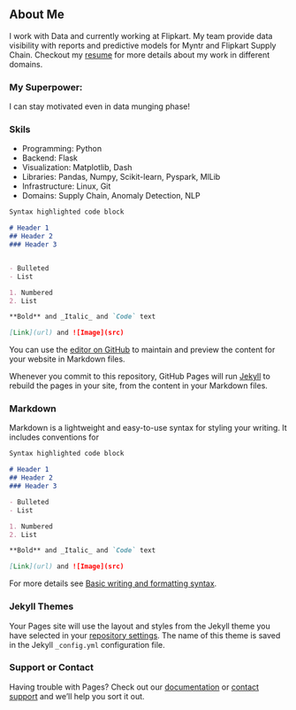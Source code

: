## About Me

I work with Data and currently working at Flipkart. My team provide data visibility with reports and predictive models for Myntr and Flipkart Supply Chain. 
Checkout my [resume](https://github.com/vid-Math/vid-Math.github.io/blob/main/original_main) for more details about my work in different domains.

### My Superpower: 
I can stay motivated even in data munging phase!

### Skils
- Programming: Python
- Backend: Flask
- Visualization: Matplotlib, Dash
- Libraries: Pandas, Numpy, Scikit-learn, Pyspark, MlLib
- Infrastructure: Linux, Git
- Domains: Supply Chain, Anomaly Detection, NLP


```markdown
Syntax highlighted code block

# Header 1
## Header 2
### Header 3


- Bulleted
- List

1. Numbered
2. List

**Bold** and _Italic_ and `Code` text

[Link](url) and ![Image](src)
```








You can use the [editor on GitHub](https://github.com/vid-Math/vid-Math.github.io/edit/main/README.md) to maintain and preview the content for your website in Markdown files.

Whenever you commit to this repository, GitHub Pages will run [Jekyll](https://jekyllrb.com/) to rebuild the pages in your site, from the content in your Markdown files.

### Markdown

Markdown is a lightweight and easy-to-use syntax for styling your writing. It includes conventions for

```markdown
Syntax highlighted code block

# Header 1
## Header 2
### Header 3

- Bulleted
- List

1. Numbered
2. List

**Bold** and _Italic_ and `Code` text

[Link](url) and ![Image](src)
```

For more details see [Basic writing and formatting syntax](https://docs.github.com/en/github/writing-on-github/getting-started-with-writing-and-formatting-on-github/basic-writing-and-formatting-syntax).

### Jekyll Themes

Your Pages site will use the layout and styles from the Jekyll theme you have selected in your [repository settings](https://github.com/vid-Math/vid-Math.github.io/settings/pages). The name of this theme is saved in the Jekyll `_config.yml` configuration file.

### Support or Contact

Having trouble with Pages? Check out our [documentation](https://docs.github.com/categories/github-pages-basics/) or [contact support](https://support.github.com/contact) and we’ll help you sort it out.
